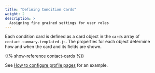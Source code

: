 ```yaml
---
title: "Defining Condition Cards"
weight: 2
description: >
  Assigning fine grained settings for user roles
---
```


Each condition card is defined as a card object in the `cards` array of `contact-summary.templated.js`. The properties for each object determine how and when the card and its fields are shown.

<!-- If you change the field data in this table, update the duplicate descriptions in ### Fields -->
{{% show-reference contact-cards %}}

See [How to configure profile pages]() for an example. 